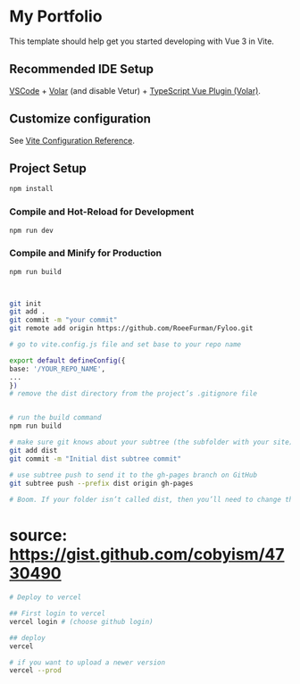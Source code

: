 # My Portfolio

This template should help get you started developing with Vue 3 in Vite.

## Recommended IDE Setup

[VSCode](https://code.visualstudio.com/) + [Volar](https://marketplace.visualstudio.com/items?itemName=johnsoncodehk.volar) (and disable Vetur) + [TypeScript Vue Plugin (Volar)](https://marketplace.visualstudio.com/items?itemName=johnsoncodehk.vscode-typescript-vue-plugin).

## Customize configuration

See [Vite Configuration Reference](https://vitejs.dev/config/).

## Project Setup

```sh
npm install
```

### Compile and Hot-Reload for Development

```sh
npm run dev
```

### Compile and Minify for Production

```sh
npm run build
```

```sh


git init
git add .
git commit -m "your commit"
git remote add origin https://github.com/RoeeFurman/Fyloo.git

# go to vite.config.js file and set base to your repo name

export default defineConfig({
base: '/YOUR_REPO_NAME',
...
})
# remove the dist directory from the project’s .gitignore file


# run the build command
npm run build

# make sure git knows about your subtree (the subfolder with your site).
git add dist
git commit -m "Initial dist subtree commit"

# use subtree push to send it to the gh-pages branch on GitHub
git subtree push --prefix dist origin gh-pages
​
# Boom. If your folder isn’t called dist, then you’ll need to change that in each of the commands above.
```

# source: https://gist.github.com/cobyism/4730490

```sh
# Deploy to vercel

## First login to vercel
vercel login # (choose github login)

## deploy
vercel

# if you want to upload a newer version
vercel --prod
```
